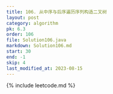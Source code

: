 ```yaml
---
title: 106. 从中序与后序遍历序列构造二叉树
layout: post
category: algorithm
pk: 6.3
order: 106
file: Solution106.java
markdown: Solution106.md
start: 30
end: -1
skip: 4
last_modified_at: 2023-08-15
---
```


{% include leetcode.md %}